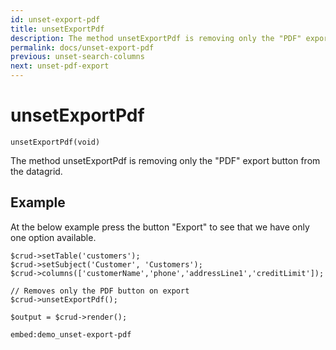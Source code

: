 ```yaml
---
id: unset-export-pdf
title: unsetExportPdf
description: The method unsetExportPdf is removing only the "PDF" export button from the datagrid. 
permalink: docs/unset-export-pdf
previous: unset-search-columns
next: unset-pdf-export
---
```


# unsetExportPdf

<pre><code class="language-php">unsetExportPdf(void)</code></pre>

The method unsetExportPdf is removing only the "PDF" export button from the datagrid.

## Example

At the below example press the button "Export" to see that we have only one option available.

<pre><code class="language-php">$crud->setTable('customers');
$crud->setSubject('Customer', 'Customers');
$crud->columns(['customerName','phone','addressLine1','creditLimit']);

// Removes only the PDF button on export
$crud->unsetExportPdf();

$output = $crud->render();</code></pre>

`embed:demo_unset-export-pdf`
